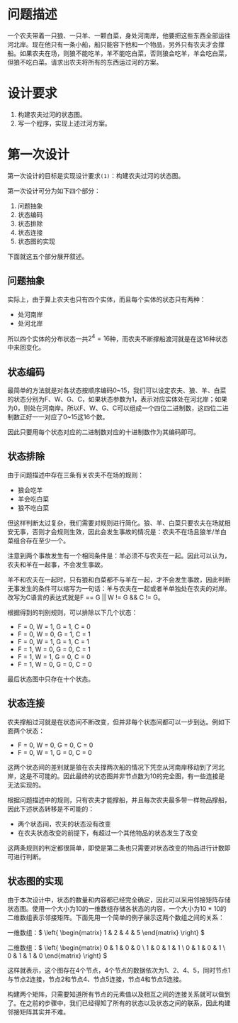 # 问题描述
一个农夫带着一只狼、一只羊、一颗白菜，身处河南岸，他要把这些东西全部运往河北岸。现在他只有一条小船，船只能容下他和一个物品，另外只有农夫才会撑船。如果农夫在场，则狼不能吃羊，羊不能吃白菜，否则狼会吃羊，羊会吃白菜，但狼不吃白菜。请求出农夫将所有的东西运过河的方案。

# 设计要求
1. 构建农夫过河的状态图。
2. 写一个程序，实现上述过河方案。

# 第一次设计
第一次设计的目标是实现设计要求`(1)`：构建农夫过河的状态图。

第一次设计可分为如下四个部分：

1. 问题抽象
2. 状态编码
3. 状态排除
4. 状态连接
5. 状态图的实现

下面就这五个部分展开叙述。

## 问题抽象
实际上，由于算上农夫也只有四个实体，而且每个实体的状态只有两种：

- 处河南岸
- 处河北岸

所以四个实体的分布状态一共$2^4 = 16$种，而农夫不断撑船渡河就是在这16种状态中来回变化。

## 状态编码
最简单的方法就是对各状态按顺序编码0~15，我们可以设定农夫、狼、羊、白菜的状态分别为F、W、G、C，如果状态参数为1，表示对应实体处在河北岸；如果为0，则处在河南岸。所以F、W、G、C可以组成一个四位二进制数，这四位二进制数正好一一对应了0~15这16个数。

因此只要用每个状态对应的二进制数对应的十进制数作为其编码即可。

## 状态排除
由于问题描述中存在三条有关农夫不在场的规则：

- 狼会吃羊
- 羊会吃白菜
- 狼不吃白菜

但这样判断太过复杂，我们需要对规则进行简化。狼、羊、白菜只要农夫在场就相安无事，否则才会规则生效，因此会发生事故的情况是：农夫不在场且狼羊/羊白菜组合存在至少一个。

注意到两个事故发生有一个相同条件是：羊必须不与农夫在一起。因此可以认为，农夫和羊在一起事，不会发生事故。

羊不和农夫在一起时，只有狼和白菜都不与羊在一起，才不会发生事故，因此判断无事发生的条件可以缩写为一句话：羊与农夫在一起或者羊单独处在农夫的对岸。改写为C语言的表达式就是F == G || W != G && C != G。

根据得到的判别规则，可以排除以下几个状态：

- F = 0, W = 1, G = 1, C = 0
- F = 0, W = 0, G = 1, C = 1
- F = 0, W = 1, G = 1, C = 1
- F = 1, W = 0, G = 0, C = 1
- F = 1, W = 1, G = 0, C = 0
- F = 1, W = 0, G = 0, C = 0

最后状态图中只存在十个状态。

## 状态连接
农夫撑船过河就是在状态间不断改变，但并非每个状态间都可以一步到达。例如下面两个状态：

- F = 0, W = 0, G = 0, C = 0
- F = 0, W = 1, G = 0, C = 0

这两个状态间的差别就是狼在农夫撑两次船的情况下凭空从河南岸移动到了河北岸，这是不可能的。因此最终的状态图并非节点数为10的完全图，有一些连接是无法实现的。

根据问题描述中的规则，只有农夫才能撑船，并且每次农夫最多带一样物品撑船，因此下述状态转移是不可能的：

- 两个状态间，农夫的状态没有改变
- 在农夫状态改变的前提下，有超过一个其他物品的状态发生了改变

这两条规则的判定都很简单，即使是第二条也只需要对状态改变的物品进行计数即可进行判断。

## 状态图的实现
由于本次设计中，状态的数量和内容都已经完全确定，因此可以采用邻接矩阵存储状态图。使用一个大小为10的一维数组存储各状态的内容，一个大小为10 * 10的二维数组表示邻接矩阵。下面先用一个简单的例子展示这两个数组之间的关系：

一维数组：$
\left\{
\begin{matrix}
1 & 2 & 4 & 5
\end{matrix}
\right\}
$

二维数组：$
\left\{
\begin{matrix}
0 & 1 & 0 & 0 \\
1 & 0 & 1 & 1 \\
0 & 1 & 0 & 1 \\
0 & 1 & 1 & 0
\end{matrix}
\right\}
$

这样就表示，这个图存在4个节点，4个节点的数据依次为1、2、4、5，同时节点1与节点2连接，节点2和节点4、节点5连接，节点4和节点5连接。

构建两个矩阵，只需要知道所有节点的元素值以及相互之间的连接关系就可以做到了。在之前的步骤中，我们已经得知了所有的状态以及状态之间的联系，因此构建邻接矩阵其实并不难。